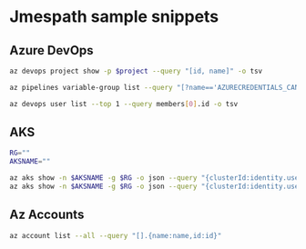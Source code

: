 # Jmespath sample snippets

## Azure DevOps
```bash
az devops project show -p $project --query "[id, name]" -o tsv

az pipelines variable-group list --query "[?name=='AZURECREDENTIALS_CANARY'].{Id:id}" -o tsv

az devops user list --top 1 --query members[0].id -o tsv


```

## AKS

```bash
RG=""
AKSNAME=""

az aks show -n $AKSNAME -g $RG -o json --query "{clusterId:identity.userAssignedIdentities ,kubeletId:identityProfile.kubeletidentity.clientId}"
az aks show -n $AKSNAME -g $RG -o json --query "{clusterId:identity.userAssignedIdentities.*.principalId ,kubeletId:identityProfile.kubeletidentity.clientId}"
```

## Az Accounts

```bash
az account list --all --query "[].{name:name,id:id}"
```
